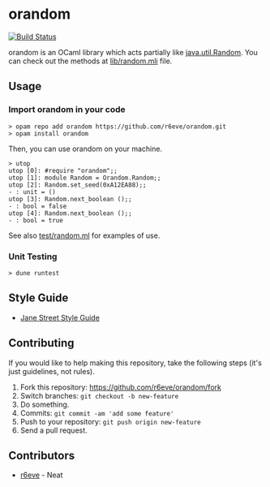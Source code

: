 # orandom
[![Build Status][]][CI Results]

orandom is an OCaml library which acts partially like [java.util.Random][].
You can check out the methods at [lib/random.mli](./lib/random.mli) file.

## Usage

### Import orandom in your code

```console
> opam repo add orandom https://github.com/r6eve/orandom.git
> opam install orandom
```

Then, you can use orandom on your machine.

```console
> utop
utop [0]: #require "orandom";;
utop [1]: module Random = Orandom.Random;;
utop [2]: Random.set_seed(0xA12EA88);;
- : unit = ()
utop [3]: Random.next_boolean ();;
- : bool = false
utop [4]: Random.next_boolean ();;
- : bool = true
```

See also [test/random.ml](./test/random.ml) for examples of use.

### Unit Testing

```console
> dune runtest
```

## Style Guide

* [Jane Street Style Guide][]

## Contributing

If you would like to help making this repository, take the following steps
(it's just guidelines, not rules).

1. Fork this repository: https://github.com/r6eve/orandom/fork
2. Switch branches: `git checkout -b new-feature`
3. Do something.
4. Commits: `git commit -am 'add some feature'`
5. Push to your repository: `git push origin new-feature`
6. Send a pull request.

## Contributors

- [r6eve][] - Neat


[Build Status]: https://circleci.com/gh/r6eve/orandom.svg?style=svg
[CI Results]: https://circleci.com/gh/r6eve/orandom
[java.util.Random]: https://docs.oracle.com/javase/10/docs/api/java/util/Random.html
[Jane Street Style Guide]: https://opensource.janestreet.com/standards/
[r6eve]: https://github.com/r6eve

